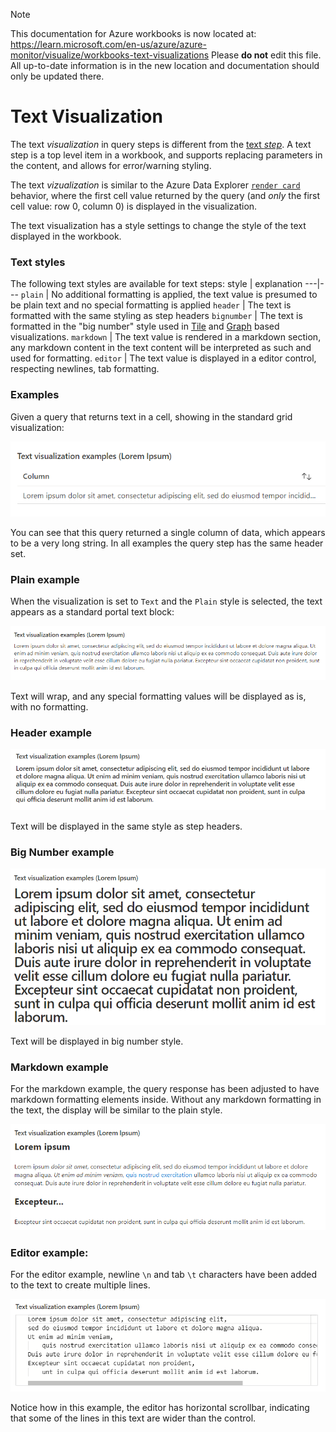 > [!NOTE] 
> This documentation for Azure workbooks is now located at: https://learn.microsoft.com/en-us/azure/azure-monitor/visualize/workbooks-text-visualizations
> Please **do not** edit this file. All up-to-date information is in the new location and documentation should only be updated there.

# Text Visualization

The text *visualization* in query steps is different from the [text *step*](Text.md). A text step is a top level item in a workbook, and supports replacing parameters in the content, and allows for error/warning styling.

The text *vizualization* is similar to the Azure Data Explorer [`render card`](https://docs.microsoft.com/en-us/azure/data-explorer/kusto/query/renderoperator?pivots=azuredataexplorer) behavior, where the first cell value returned by the query (and *only* the first cell value: row 0, column 0) is displayed in the visualization.

The text visualization has a style settings to change the style of the text displayed in the workbook.


### Text styles
The following text styles are available for text steps:
style | explanation
---|---
`plain` | No additional formatting is applied, the text value is presumed to be plain text and no special formatting is applied
`header` | The text is formatted with the same styling as step headers
`bignumber` | The text is formatted in the "big number" style used in [Tile](Tiles.md) and [Graph](Graph.md) based visualizations.
`markdown` | The text value is rendered in a markdown section, any markdown content in the text content will be interpreted as such and used for formatting.
`editor` | The text value is displayed in a editor control, respecting newlines, tab formatting.

### Examples

Given a query that returns text in a cell, showing in the standard grid visualization:

![query returning a text result](../Images/TextVisualizationGridResult.png)

You can see that this query returned a single column of data, which appears to be a very long string. In all examples the query step has the same header set.

### Plain example
When the visualization is set to `Text` and the `Plain` style is selected, the text appears as a standard portal text block:

![Image showing a text visualization in workbooks](../Images/TextVisualizationExample.png)

Text will wrap, and any special formatting values will be displayed as is, with no formatting.

### Header example
![Image showing a text visualization in header style](../Images/TextVisualizationHeader.png)

Text will be displayed in the same style as step headers.

### Big Number example
![Image showing a text visualization in bignumber style](../Images/TextVisualizationBigNumber.png)

Text will be displayed in big number style.


### Markdown example
For the markdown example, the query response has been adjusted to have markdown formatting elements inside. Without any markdown formatting in the text, the display will be similar to the plain style.

![Image showing a text visualization in markdown style](../Images/TextVisualizationMarkdown.png)

### Editor example:
For the editor example, newline `\n` and tab `\t` characters have been added to the text to create multiple lines.

![Image showing a text visualization in editor style](../Images/TextVisualizationEditor.png)

Notice how in this example, the editor has horizontal scrollbar, indicating that some of the lines in this text are wider than the control.

